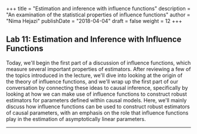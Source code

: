 +++
title = "Estimation and inference with influence functions"
description = "An examination of the statistical properties of influence functions"
author = "Nima Hejazi"
publishDate = "2018-04-04"
draft = false
weight = 12
+++

## Lab 11: Estimation and Inference with Influence Functions

Today, we'll begin the first part of a discussion of influence
functions, which measure several important properties of estimators. After
reviewing a few of the topics introduced in the lecture, we'll dive into looking
at the origin of the theory of influence functions, and we'll wrap up the first
part of our conversation by connecting these ideas to causal inference,
specifically by looking at how we can make use of influence functions to
construct robust estimators for parameters defined within causal models.
Here, we'll mainly discuss how influence
functions can be used to construct robust estimators of causal parameters, with
an emphasis on the role that influence functions play in the estimation of
asymptotically linear parameters.

---

